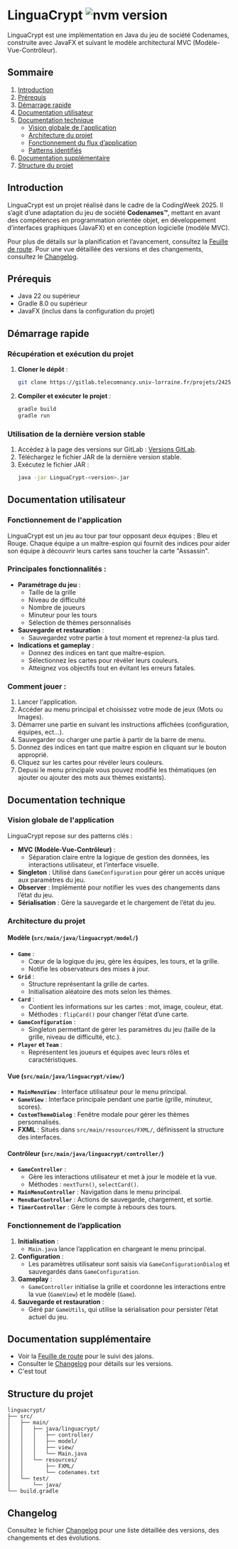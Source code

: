 # LinguaCrypt ![nvm version](https://img.shields.io/badge/version-v0.2.6-yellow.svg)

LinguaCrypt est une implémentation en Java du jeu de société Codenames, construite avec JavaFX et suivant le modèle architectural MVC (Modèle-Vue-Contrôleur).

## Sommaire
1. [Introduction](#introduction)
2. [Prérequis](#prérequis)
3. [Démarrage rapide](#démarrage-rapide)
4. [Documentation utilisateur](#documentation-utilisateur)
5. [Documentation technique](#documentation-technique)
   - [Vision globale de l'application](#vision-globale-de-lapplication)
   - [Architecture du projet](#architecture-du-projet)
   - [Fonctionnement du flux d’application](#fonctionnement-du-flux-dapplication)
   - [Patterns identifiés](#patterns-identifiés)
6. [Documentation supplémentaire](#documentation-supplémentaire)
7. [Structure du projet](#structure-du-projet)

## Introduction
LinguaCrypt est un projet réalisé dans le cadre de la CodingWeek 2025. Il s’agit d’une adaptation du jeu de société **Codenames™**, mettant en avant des compétences en programmation orientée objet, en développement d’interfaces graphiques (JavaFX) et en conception logicielle (modèle MVC).

Pour plus de détails sur la planification et l’avancement, consultez la [Feuille de route](roadmap.md).
Pour une vue détaillée des versions et des changements, consultez le [Changelog](changelog.md).

## Prérequis
- Java 22 ou supérieur
- Gradle 8.0 ou supérieur
- JavaFX (inclus dans la configuration du projet)

## Démarrage rapide
### Récupération et exécution du projet
1. **Cloner le dépôt** :
   ```bash
   git clone https://gitlab.telecomnancy.univ-lorraine.fr/projets/2425/pcd2k25/codingweek/grp18.git
   ```
2. **Compiler et exécuter le projet** :
   ```bash
   gradle build
   gradle run
   ```

### Utilisation de la dernière version stable
1. Accédez à la page des versions sur GitLab : [Versions GitLab](https://gitlab.telecomnancy.univ-lorraine.fr/projets/2425/pcd2k25/codingweek/grp18/-/releases).
2. Téléchargez le fichier JAR de la dernière version stable.
3. Exécutez le fichier JAR :
   ```bash
   java -jar LinguaCrypt-<version>.jar
   ```

## Documentation utilisateur
### Fonctionnement de l'application
LinguaCrypt est un jeu au tour par tour opposant deux équipes : Bleu et Rouge. Chaque équipe a un maître-espion qui fournit des indices pour aider son équipe à découvrir leurs cartes sans toucher la carte "Assassin".

### Principales fonctionnalités :
- **Paramétrage du jeu** :
  - Taille de la grille
  - Niveau de difficulté
  - Nombre de joueurs
  - Minuteur pour les tours
  - Sélection de thèmes personnalisés
- **Sauvegarde et restauration** :
  - Sauvegardez votre partie à tout moment et reprenez-la plus tard.
- **Indications et gameplay** :
  - Donnez des indices en tant que maître-espion.
  - Sélectionnez les cartes pour révéler leurs couleurs.
  - Atteignez vos objectifs tout en évitant les erreurs fatales.

### Comment jouer :
1. Lancer l'application.
2. Accéder au menu principal et choisissez votre mode de jeux (Mots ou Images).
3. Démarrer une partie en suivant les instructions affichées (configuration, équipes, ect...).
4. Sauvegarder ou charger une partie à partir de la barre de menu.
5. Donnez des indices en tant que maitre espion en cliquant sur le bouton approprié.
6. Cliquez sur les cartes pour révéler leurs couleurs.
7. Depusi le menu principale vous pouvez modifié les thématiques (en ajouter ou ajouter des mots aux thèmes existants).

## Documentation technique
### Vision globale de l'application
LinguaCrypt repose sur des patterns clés :

- **MVC (Modèle-Vue-Contrôleur)** :
  - Séparation claire entre la logique de gestion des données, les interactions utilisateur, et l’interface visuelle.
- **Singleton** : Utilisé dans `GameConfiguration` pour gérer un accès unique aux paramètres du jeu.
- **Observer** : Implémenté pour notifier les vues des changements dans l’état du jeu.
- **Sérialisation** : Gère la sauvegarde et le chargement de l’état du jeu.

### Architecture du projet

#### Modèle (`src/main/java/linguacrypt/model/`)
- **`Game`** :
  - Cœur de la logique du jeu, gère les équipes, les tours, et la grille.
  - Notifie les observateurs des mises à jour.
- **`Grid`** :
  - Structure représentant la grille de cartes.
  - Initialisation aléatoire des mots selon les thèmes.
- **`Card`** :
  - Contient les informations sur les cartes : mot, image, couleur, état.
  - Méthodes : `flipCard()` pour changer l’état d’une carte.
- **`GameConfiguration`** :
  - Singleton permettant de gérer les paramètres du jeu (taille de la grille, niveau de difficulté, etc.).
- **`Player` et `Team`** :
  - Représentent les joueurs et équipes avec leurs rôles et caractéristiques.

#### Vue (`src/main/java/linguacrypt/view/`)
- **`MainMenuView`** : Interface utilisateur pour le menu principal.
- **`GameView`** : Interface principale pendant une partie (grille, minuteur, scores).
- **`CustomThemeDialog`** : Fenêtre modale pour gérer les thèmes personnalisés.
- **FXML** : Situés dans `src/main/resources/FXML/`, définissent la structure des interfaces.

#### Contrôleur (`src/main/java/linguacrypt/controller/`)
- **`GameController`** :
  - Gère les interactions utilisateur et met à jour le modèle et la vue.
  - Méthodes : `nextTurn()`, `selectCard()`.
- **`MainMenuController`** : Navigation dans le menu principal.
- **`MenuBarController`** : Actions de sauvegarde, chargement, et sortie.
- **`TimerController`** : Gère le compte à rebours des tours.

### Fonctionnement de l’application
1. **Initialisation** :
   - `Main.java` lance l’application en chargeant le menu principal.
2. **Configuration** :
   - Les paramètres utilisateur sont saisis via `GameConfigurationDialog` et sauvegardés dans `GameConfiguration`.
3. **Gameplay** :
   - `GameController` initialise la grille et coordonne les interactions entre la vue (`GameView`) et le modèle (`Game`).
4. **Sauvegarde et restauration** :
   - Géré par `GameUtils`, qui utilise la sérialisation pour persister l’état actuel du jeu.

## Documentation supplémentaire
- Voir la [Feuille de route](roadmap.md) pour le suivi des jalons.
- Consulter le [Changelog](changelog.md) pour détails sur les versions.
- C'est tout

## Structure du projet
```
linguacrypt/
├── src/
│   ├── main/
│   │   ├── java/linguacrypt/
│   │   │   ├── controller/
│   │   │   ├── model/
│   │   │   ├── view/
│   │   │   └── Main.java
│   │   └── resources/
│   │       ├── FXML/
│   │       └── codenames.txt
│   └── test/
│       └── java/
└── build.gradle
```

## Changelog
Consultez le fichier [Changelog](changelog.md) pour une liste détaillée des versions, des changements et des évolutions.

